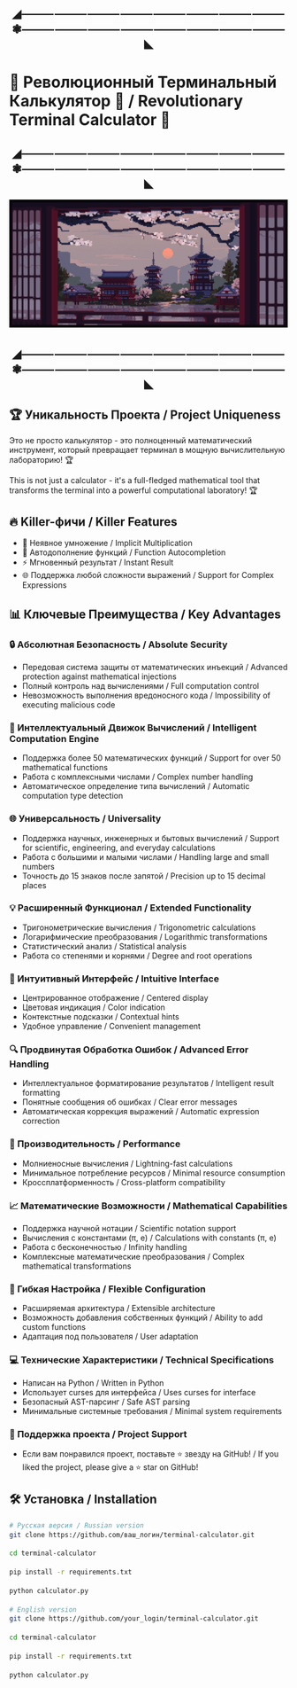<h2 align="center">◢⸻⸻⸻⸻⸻⸻⸻⸻❃⸻⸻⸻⸻⸻⸻⸻⸻◣</h2>

# 🚀 Революционный Терминальный Калькулятор 🧮 / Revolutionary Terminal Calculator 🧮

<h2 align="center">◢⸻⸻⸻⸻⸻⸻⸻⸻❃⸻⸻⸻⸻⸻⸻⸻⸻◣</h2>

<p align="center">
  <img src="https://github.com/Stervar/Stervar/blob/main/assets/f53336607ee8c6478f25d2665d7d5c3b.gif" alt="Header">
</p>

<h2 align="center">◢⸻⸻⸻⸻⸻⸻⸻⸻❃⸻⸻⸻⸻⸻⸻⸻⸻◣</h2>

## 🏆 Уникальность Проекта / Project Uniqueness

Это не просто калькулятор - это полноценный математический инструмент, который превращает терминал в мощную вычислительную лабораторию! 🏆

This is not just a calculator - it's a full-fledged mathematical tool that transforms the terminal into a powerful computational laboratory! 🏆

## 🔥 Killer-фичи / Killer Features

- 🧮 Неявное умножение / Implicit Multiplication
- 🚀 Автодополнение функций / Function Autocompletion
- ⚡ Мгновенный результат / Instant Result
- 🌐 Поддержка любой сложности выражений / Support for Complex Expressions

## 📊 Ключевые Преимущества / Key Advantages

### 🔒 Абсолютная Безопасность / Absolute Security
- Передовая система защиты от математических инъекций / Advanced protection against mathematical injections
- Полный контроль над вычислениями / Full computation control
- Невозможность выполнения вредоносного кода / Impossibility of executing malicious code

### 🧠 Интеллектуальный Движок Вычислений / Intelligent Computation Engine
- Поддержка более 50 математических функций / Support for over 50 mathematical functions
- Работа с комплексными числами / Complex number handling
- Автоматическое определение типа вычислений / Automatic computation type detection

### 🌐 Универсальность / Universality
- Поддержка научных, инженерных и бытовых вычислений / Support for scientific, engineering, and everyday calculations
- Работа с большими и малыми числами / Handling large and small numbers
- Точность до 15 знаков после запятой / Precision up to 15 decimal places

### 💡 Расширенный Функционал / Extended Functionality
- Тригонометрические вычисления / Trigonometric calculations
- Логарифмические преобразования / Logarithmic transformations
- Статистический анализ / Statistical analysis
- Работа со степенями и корнями / Degree and root operations

### 🎨 Интуитивный Интерфейс / Intuitive Interface
- Центрированное отображение / Centered display
- Цветовая индикация / Color indication
- Контекстные подсказки / Contextual hints
- Удобное управление / Convenient management

### 🔍 Продвинутая Обработка Ошибок / Advanced Error Handling
- Интеллектуальное форматирование результатов / Intelligent result formatting
- Понятные сообщения об ошибках / Clear error messages
- Автоматическая коррекция выражений / Automatic expression correction

### 🚀 Производительность / Performance
- Молниеносные вычисления / Lightning-fast calculations
- Минимальное потребление ресурсов / Minimal resource consumption
- Кроссплатформенность / Cross-platform compatibility

### 📈 Математические Возможности / Mathematical Capabilities
- Поддержка научной нотации / Scientific notation support
- Вычисления с константами (π, e) / Calculations with constants (π, e)
- Работа с бесконечностью / Infinity handling
- Комплексные математические преобразования / Complex mathematical transformations

### 🔧 Гибкая Настройка / Flexible Configuration
- Расширяемая архитектура / Extensible architecture
- Возможность добавления собственных функций / Ability to add custom functions
- Адаптация под пользователя / User adaptation

### 💻 Технические Характеристики / Technical Specifications
- Написан на Python / Written in Python
- Использует curses для интерфейса / Uses curses for interface
- Безопасный AST-парсинг / Safe AST parsing
- Минимальные системные требования / Minimal system requirements

### 🌟 Поддержка проекта / Project Support

- Если вам понравился проект, поставьте ⭐ звезду на GitHub! / If you liked the project, please give a ⭐ star on GitHub!

## 🛠 Установка / Installation

```bash
# Русская версия / Russian version
git clone https://github.com/ваш_логин/terminal-calculator.git

cd terminal-calculator

pip install -r requirements.txt

python calculator.py

# English version
git clone https://github.com/your_login/terminal-calculator.git

cd terminal-calculator

pip install -r requirements.txt

python calculator.py